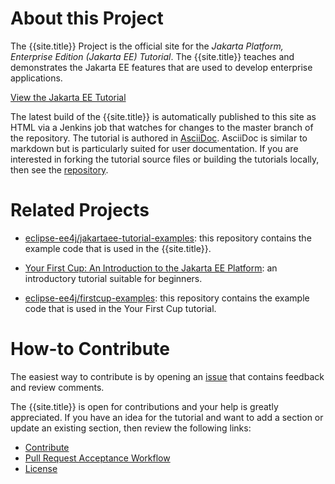 # About this Project

The {{site.title}} Project is the official site for the
_Jakarta Platform, Enterprise Edition (Jakarta EE) Tutorial_.
The {{site.title}} teaches and demonstrates the Jakarta EE features that
are used to develop enterprise applications.

[View the Jakarta EE Tutorial](toc.html)

The latest build of the {{site.title}} is automatically published to
this site as HTML via a Jenkins job that watches for changes to the
master branch of the repository. The tutorial is authored in
[AsciiDoc](http://asciidoc.org/). AsciiDoc is similar to markdown but
is particularly suited for user documentation. If you are interested in
forking the tutorial source files or building the tutorials locally,
then see the [repository](https://github.com/eclipse-ee4j/jakartaee-tutorial).

# Related Projects

* [eclipse-ee4j/jakartaee-tutorial-examples](https://github.com/eclipse-ee4j/jakartaee-tutorial-examples):
this repository contains the example code that is used in the {{site.title}}.

* [Your First Cup: An Introduction to the Jakarta EE Platform](https://eclipse-ee4j.github.io/jakartaee-firstcup/):
an introductory tutorial suitable for beginners.

* [eclipse-ee4j/firstcup-examples](https://github.com/eclipse-ee4j/jakartaee-firstcup-examples):
this repository contains the example code that is used in the Your
First Cup tutorial.

# How-to Contribute
The easiest way to contribute is by opening an
[issue](https://github.com/eclipse-ee4j/jakartaee-tutorial/issues)
that contains feedback and review comments.

The {{site.title}} is open for contributions and your help is greatly
appreciated. If you have an idea for the tutorial and want to add a
section or update an existing section, then review the following
links:

* [Contribute](CONTRIBUTING)
* [Pull Request Acceptance Workflow](pr_doc_workflow)
* [License](LICENSE)
